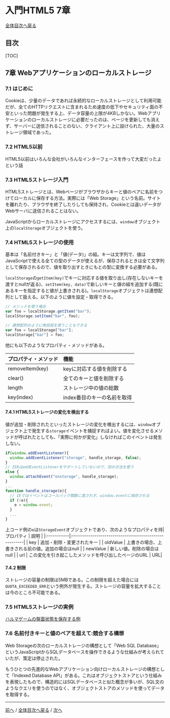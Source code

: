 # 入門HTML5 7章
[全体目次へ戻る](index.md)
## 目次
[TOC]

## 7章 Webアプリケーションのローカルストレージ
### 7.1 はじめに
Cookieは、少量のデータであれば永続的なローカルストレージとして利用可能だが、全てのHTTPリクエストに含まれるため速度の低下やセキュリティ面の不安といった問題が発生する上、データ容量の上限が4KBしかない。Webアプリケーションのローカルストレージに必要だったのは、ページを更新しても消えず、サーバーに送信されることのない、クライアント上に設けられた、大量のストレージ領域であった。

### 7.2 HTML5以前
HTML5以前はいろんな会社がいろんなインターフェースを作って大変だったよという話

### 7.3 HTML5ストレージ入門
HTML5ストレージとは、Webページがブラウザからキーと値のペアに名前をつけてローカルに保存する方法。実際には「Web Storage」という名前。サイトを離れたり、ブラウザを終了したりしても保持され、Cookieとは違いデータがWebサーバに送信されることはない。

JavaScriptからローカルストレージにアクセスするには、`window`オブジェクト上の`localStorage`オブジェクトを使う。

### 7.4 HTML5ストレージの使用
基本は「名前付きキー」と「値(データ)」の組。キーは文字列で、値はJavaScriptで使える全ての型のデータが使えるが、保存されるときは全て文字列として保存されるので、値を取り出すときにもとの型に変換する必要がある。

`localStorage`の`getItem(key)`でキーに対応する値を取り出し(存在しないキーを渡すとnullが返る)、`setItem(key, data)`で新しいキーと値の組を追加する(既にあるキーを指定すると値が上書きされる)。`localStorage`オブジェクトは連想配列として扱える。以下のように値を設定・取得できる。

```js
// メソッドを使う場合
var foo = localStorage.getItem("bar");
localStorage.setItem("bar", foo);

// 連想配列のように角括弧を使うこともできる
var foo = localStorage["bar"];
localStorage["bar"] = foo;
```

他にも以下のようなプロパティ・メソッドがある。

| プロパティ・メソッド | 機能                        |
|:---------------------|:----------------------------|
| removeItem(key)      | keyに対応する値を削除する   |
| clear()              | 全てのキーと値を削除する    |
| length               | ストレージ中の値の総数      |
| key(index)           | index番目のキーの名前を取得 |

#### 7.4.1 HTML5ストレージの変化を検出する
値が追加・削除されたといったストレージの変化を検出するには、`window`オブジェクト上で発生する`storage`イベントを捕捉すればよい。値を変化させるメソッドが呼ばれたとしても、「実際に何かが変化」しなければこのイベントは発生しない。

```js
if(window.addEventListener){
  window.addEventListener("storage", handle_storage, false);
}
// IE8はaddEventListenerをサポートしていないので、別の方法を使う
else {
  window.attachEvent("onstorage", handle_storage);
}
...
function handle_storage(e){
  // IEではイベントはコールバック関数に渡されず、window.eventに保存される
  if (!e){
    e = window.event;
  }
  ...
}
```

上コード例の`e`は`StorageEvent`オブジェクトであり、次のようなプロパティを持| プロパティ | 説明                                                  |
|:-----------|:------------------------------------------------------|
| key        | 追加・削除・変更されたキー                            |
| oldValue   | 上書きの場合、上書きされる前の値。追加の場合はnull    |
| newValue   | 新しい値。削除の場合はnull                            |
| url        | この変化を引き起こしたメソッドを呼び出したページのURL |
URL|

#### 7.4.2 制限
ストレージの容量の制限は5MBである。この制限を超えた場合には`QUOTA_EXCEEDED_ERR`という例外が発生する。ストレージの容量を拡大することは今のところ不可能である。

### 7.5 HTML5ストレージの実例
[ハルマゲームの盤面状態を保存する例](http://diveintohtml5.info/storage.html#halma)

### 7.6 名前付きキーと値のペアを超えて:競合する構想
Web Storageの次のローカルストレージの構想として「Web SQL Database」というJavaScriptからSQLデータベースを操作できるような仕組みが考えられていたが、策定は停止された。

もうひとつの先進的なWebアプリケーション向けローカルストレージの構想として「Indexed Database API」がある。これはオブジェクトストアという仕組みを表現したもので、構造的にはSQLデータベースと似た概念が多いが、SQL文のようなクエリを使うのではなく、オブジェクトストアのメソッドを使ってデータを取得する。

***

[前へ](c6.md) / [全体目次へ戻る](index.md) / [次へ](c8.md)
